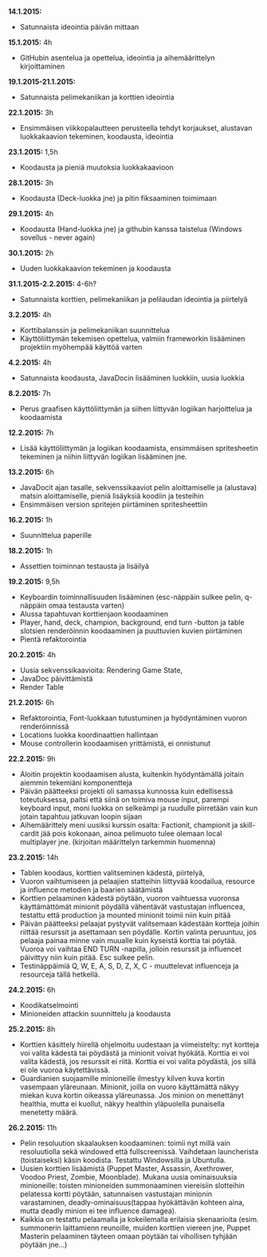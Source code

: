 **14.1.2015:** 
- Satunnaista ideointia päivän mittaan

**15.1.2015:** 4h 
- GitHubin asentelua ja opettelua, ideointia ja aihemäärittelyn kirjoittaminen

**19.1.2015-21.1.2015:** 
- Satunnaista pelimekaniikan ja korttien ideointia

**22.1.2015:** 3h 
- Ensimmäisen viikkopalautteen perusteella tehdyt korjaukset, alustavan luokkakaavion tekeminen, koodausta, ideointia

**23.1.2015:** 1,5h 
- Koodausta ja pieniä muutoksia luokkakaavioon

**28.1.2015:** 3h 
- Koodausta (Deck-luokka jne) ja pitin fiksaaminen toimimaan

**29.1.2015:** 4h 
- Koodausta (Hand-luokka jne) ja githubin kanssa taistelua (Windows sovellus - never again)

**30.1.2015:** 2h 
- Uuden luokkakaavion tekeminen ja koodausta

**31.1.2015-2.2.2015:** 4-6h?
- Satunnaista korttien, pelimekaniikan ja pelilaudan ideointia ja piirtelyä

**3.2.2015:** 4h
- Korttibalanssin ja pelimekaniikan suunnittelua
- Käyttöliittymän tekemisen opettelua, valmiin frameworkin lisääminen projektiin myöhempää käyttöä varten

**4.2.2015:** 4h
- Satunnaista koodausta, JavaDocin lisääminen luokkiin, uusia luokkia

**8.2.2015:** 7h
- Perus graafisen käyttöliittymän ja siihen liittyvän logiikan harjoittelua ja koodaamista

**12.2.2015:** 7h
- Lisää käyttöliittymän ja logiikan koodaamista, ensimmäisen spritesheetin tekeminen ja niihin liittyvän logiikan lisääminen jne.

**13.2.2015:** 6h
- JavaDocit ajan tasalle, sekvenssikaaviot pelin aloittamiselle ja (alustava) matsin aloittamiselle, pieniä lisäyksiä koodiin ja testeihin
- Ensimmäisen version spritejen piirtäminen spritesheettiin

**16.2.2015:** 1h
- Suunnittelua paperille

**18.2.2015:** 1h
- Assettien toiminnan testausta ja lisäilyä

**19.2.2015:** 9,5h
- Keyboardin toiminnallisuuden lisääminen (esc-näppäin sulkee pelin, q-näppäin omaa testausta varten)
- Alussa tapahtuvan korttienjaon koodaaminen
- Player, hand, deck, champion, background, end turn -button ja table slotsien renderöinnin koodaaminen ja puuttuvien kuvien piirtäminen
- Pientä refaktorointia

**20.2.2015:** 4h
- Uusia sekvenssikaavioita: Rendering Game State, 
- JavaDoc päivittämistä
- Render Table

**21.2.2015:** 6h
- Refaktorointia, Font-luokkaan tutustuminen ja hyödyntäminen vuoron renderöinnissä
- Locations luokka koordinaattien hallintaan
- Mouse controllerin koodaamisen yrittämistä, ei onnistunut

**22.2.2015:** 9h
- Aloitin projektin koodaamisen alusta, kuitenkin hyödyntämällä joitain aiemmin tekemiäni komponentteja 
- Päivän päätteeksi projekti oli samassa kunnossa kuin edellisessä toteutuksessa, paitsi että siinä on toimiva
mouse input, parempi keyboard input, moni luokka on selkeämpi ja ruudulle piirretään vain kun jotain tapahtuu
jatkuvan loopin sijaan
- Aihemäärittely meni uusiksi kurssin osalta: Factionit, championit ja skill-cardit jää pois kokonaan, ainoa pelimuoto
tulee olemaan local multiplayer jne. (kirjoitan määrittelyn tarkemmin huomenna)

**23.2.2015:** 14h
- Tablen koodaus, korttien valitseminen kädestä, piirtelyä, 
- Vuoron vaihtumiseen ja pelaajien statteihin liittyvää koodailua, resource ja influence metodien ja baarien säätämistä
- Korttien pelaaminen kädestä pöytään, vuoron vaihtuessa vuoronsa käyttämättömät minionit pöydällä vähentävät
vastustajan influencea, testattu että production ja mounted minionit toimii niin kuin pitää
- Päivän päätteeksi pelaajat pystyvät valitsemaan kädestään kortteja joihin riittää resurssit ja asettamaan sen pöydälle.
Kortin valinta peruuntuu, jos pelaaja painaa minne vain muualle kuin kyseistä korttia tai pöytää. Vuoroa voi vaihtaa 
END TURN -napilla, jolloin resurssit ja influencet päivittyy niin kuin pitää. Esc sulkee pelin.
- Testinäppäimiä Q, W, E, A, S, D, Z, X, C - muuttelevat influenceja ja resourceja tällä hetkellä.

**24.2.2015:** 6h
- Koodikatselmointi
- Minioneiden attackin suunnittelu ja koodausta

**25.2.2015:** 8h
- Korttien käsittely hiirellä ohjelmoitu uudestaan ja viimeistelty: nyt kortteja voi valita kädestä tai pöydästä ja minionit 
voivat hyökätä. Korttia ei voi valita kädestä, jos resurssit ei riitä. Korttia ei voi valita pöydästä, jos sillä ei ole vuoroa
käytettävissä.
- Guardianien suojaamille minioneille ilmestyy kilven kuva kortin vasempaan yläreunaan. Minionit, joilla on vuoro käyttämättä näkyy
miekan kuva kortin oikeassa yläreunassa. Jos minion on menettänyt healthia, mutta ei kuollut, näkyy healthin yläpuolella punaisella
menetetty määrä.

**26.2.2015:** 11h
- Pelin resoluution skaalauksen koodaaminen: toimii nyt millä vain resoluutiolla sekä windowed että fullscreenissä.  Vaihdetaan 
launcherista (toistaiseksi) käsin koodista. Testattu Windowsilla ja Ubuntulla.
- Uusien korttien lisäämistä (Puppet Master, Assassin, Axethrower, Voodoo Priest, Zombie, Moonblade). Mukana uusia ominaisuuksia
minioneille: toisten minioneiden summonaaminen viereisiin slotteihin pelatessa kortti pöytään, satunnaisen vastustajan minionin 
varastaminen, deadly-ominaisuus(tappaa hyökättävän kohteen aina, mutta deadly minion ei tee influence damagea). 
- Kaikkia on testattu pelaamalla ja kokeilemalla erilaisia skenaarioita (esim. summonerin laittamienn reunoille, muiden korttien 
viereen jne, Puppet Masterin pelaaminen täyteen omaan pöytään tai vihollisen tyhjään pöytään jne...)